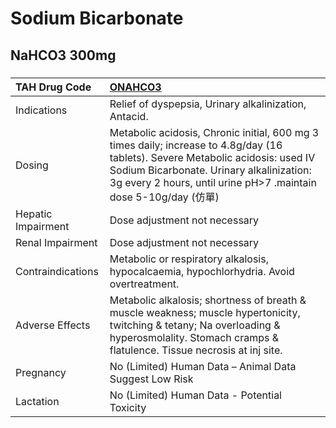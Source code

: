 # Sodium Bicarbonate

## NaHCO3 300mg

##### 

| TAH Drug Code      | [ONAHCO3](https://www.tahsda.org.tw/drugs/hissearch.php?drug_code=ONAHCO3)                                                                                                                                                                      |
|:-------------------|:------------------------------------------------------------------------------------------------------------------------------------------------------------------------------------------------------------------------------------------------|
| Indications        | Relief of dyspepsia, Urinary alkalinization, Antacid.                                                                                                                                                                                           |
| Dosing             | Metabolic acidosis, Chronic initial, 600 mg 3 times daily; increase to 4.8g/day (16 tablets). Severe Metabolic acidosis: used IV Sodium Bicarbonate. Urinary alkalinization: 3g every 2 hours, until urine pH>7 .maintain dose 5-10g/day (仿單) |
| Hepatic Impairment | Dose adjustment not necessary                                                                                                                                                                                                                   |
| Renal Impairment   | Dose adjustment not necessary                                                                                                                                                                                                                   |
| Contraindications  | Metabolic or respiratory alkalosis, hypocalcaemia, hypochlorhydria. Avoid overtreatment.                                                                                                                                                        |
| Adverse Effects    | Metabolic alkalosis; shortness of breath & muscle weakness; muscle hypertonicity, twitching & tetany; Na overloading & hyperosmolality. Stomach cramps & flatulence. Tissue necrosis at inj site.                                               |
| Pregnancy          | No (Limited) Human Data – Animal Data Suggest Low Risk                                                                                                                                                                                          |
| Lactation          | No (Limited) Human Data - Potential Toxicity                                                                                                                                                                                                    |


